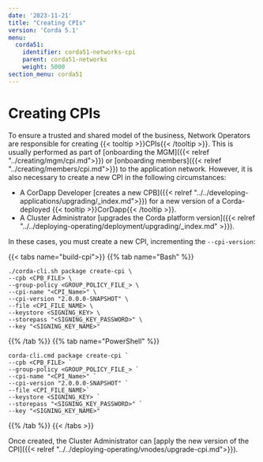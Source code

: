 ```yaml
---
date: '2023-11-21'
title: "Creating CPIs"
version: 'Corda 5.1'
menu:
  corda51:
    identifier: corda51-networks-cpi
    parent: corda51-networks
    weight: 5000
section_menu: corda51
---
```

# Creating CPIs

To ensure a trusted and shared model of the business, Network Operators are responsible for creating {{< tooltip >}}CPIs{{< /tooltip >}}. This is usually performed as part of [onboarding the MGM]({{< relref "../creating/mgm/cpi.md">}}) or [onboarding members]({{< relref "../creating/members/cpi.md">}}) to the application network. However, it is also necessary to create a new CPI in the following circumstances:

* A CorDapp Developer [creates a new CPB]({{< relref "../../developing-applications/upgrading/_index.md">}}) for a new version of a Corda-deployed {{< tooltip >}}CorDapp{{< /tooltip >}}.
* A Cluster Administrator [upgrades the Corda platform version]({{< relref "../../deploying-operating/deployment/upgrading/_index.md" >}}).

In these cases, you must create a new CPI, incrementing the `--cpi-version`:

{{< tabs name="build-cpi">}}
{{% tab name="Bash" %}}
```shell
./corda-cli.sh package create-cpi \
--cpb <CPB_FILE> \
--group-policy <GROUP_POLICY_FILE_> \
--cpi-name "<CPI_Name>" \
--cpi-version "2.0.0.0-SNAPSHOT" \
--file <CPI_FILE_NAME> \
--keystore <SIGNING_KEY> \
--storepass "<SIGNING_KEY_PASSWORD>" \
--key "<SIGNING_KEY_NAME>"
```
{{% /tab %}}
{{% tab name="PowerShell" %}}
```shell
corda-cli.cmd package create-cpi `
--cpb <CPB_FILE> `
--group-policy <GROUP_POLICY_FILE_> `
--cpi-name "<CPI_Name>" `
--cpi-version "2.0.0.0-SNAPSHOT" `
--file <CPI_FILE_NAME>`
--keystore <SIGNING_KEY> `
--storepass "<SIGNING_KEY_PASSWORD>" `
--key "<SIGNING_KEY_NAME>"
```
{{% /tab %}}
{{< /tabs >}}

Once created, the Cluster Administrator can [apply the new version of the CPI]({{< relref "../../deploying-operating/vnodes/upgrade-cpi.md">}}).
